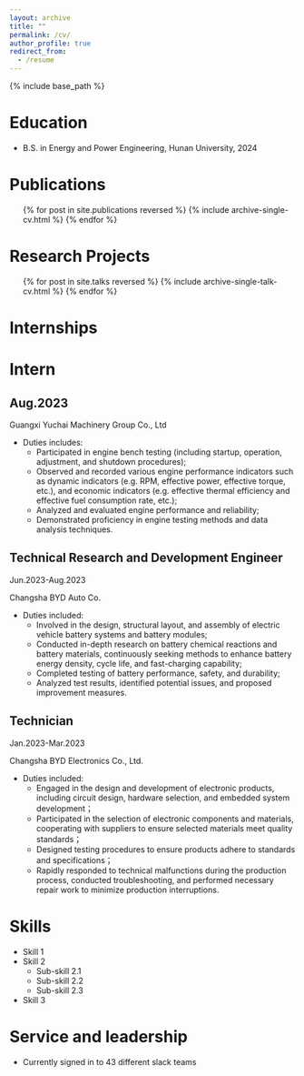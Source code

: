 ```yaml
---
layout: archive
title: ""
permalink: /cv/
author_profile: true
redirect_from:
  - /resume
---
```



{% include base_path %}

Education
======
* B.S. in Energy and Power Engineering, Hunan University, 2024

Publications
======
  <ul>{% for post in site.publications reversed %}
    {% include archive-single-cv.html %}
  {% endfor %}</ul>

Research Projects
======
  <ul>{% for post in site.talks reversed %}
    {% include archive-single-talk-cv.html  %}
  {% endfor %}</ul>

Internships
======
# Intern

## Aug.2023

Guangxi Yuchai Machinery Group Co., Ltd
* Duties includes:
  * Participated in engine bench testing (including startup, operation, adjustment, and shutdown procedures);
  * Observed and recorded various engine performance indicators such as dynamic indicators (e.g. RPM, effective power, effective torque, etc.), and economic indicators (e.g. effective thermal efficiency and effective fuel consumption rate, etc.);
  * Analyzed and evaluated engine performance and reliability;
  * Demonstrated proficiency in engine testing methods and data analysis techniques.

Technical Research and Development Engineer
---
Jun.2023-Aug.2023

Changsha BYD Auto Co.
* Duties included:
  * Involved in the design, structural layout, and assembly of electric vehicle battery systems and battery modules;
  * Conducted in-depth research on battery chemical reactions and battery materials, continuously seeking methods to enhance battery energy density, cycle life, and fast-charging capability;
  * Completed testing of battery performance, safety, and durability;
  * Analyzed test results, identified potential issues, and proposed improvement measures.

Technician
---
Jan.2023-Mar.2023

Changsha BYD Electronics Co., Ltd.
* Duties included:
  * Engaged in the design and development of electronic products, including circuit design, hardware selection, and embedded system development；
  * Participated in the selection of electronic components and materials, cooperating with suppliers to ensure selected materials meet quality standards；
  * Designed testing procedures to ensure products adhere to standards and specifications；
  * Rapidly responded to technical malfunctions during the production process, conducted troubleshooting, and performed necessary repair work to minimize production interruptions.
  
Skills
======
* Skill 1
* Skill 2
  * Sub-skill 2.1
  * Sub-skill 2.2
  * Sub-skill 2.3
* Skill 3
  
Service and leadership
======
* Currently signed in to 43 different slack teams
